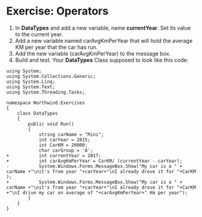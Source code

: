 ﻿#	Exercise: Operators 
1.	In **DataTypes** and add a new variable, name **currentYear**. Set its value to the current year.
2.	Add a new variable named carAvgKmPerYear that will hold the average KM per year that the car has run.
3.	Add the new variable (carAvgKmPerYear) to the message box.
4.	Build and test.
Your **DataTypes** Class supposed to look like this code:
```csdiff
using System;
using System.Collections.Generic;
using System.Linq;
using System.Text;
using System.Threading.Tasks;

namespace Northwind.Exercises
{
    class DataTypes
    {
        public void Run()
        {
            string carName = "Mini";
            int carYear = 2015;
            int CarKM = 20000;
            char carGroup = 'A';
+           int currentYear = 2017;
+           int carAvgKmPerYear = CarKM/ (currentYear - carYear);
-           System.Windows.Forms.MessageBox.Show("My car is a " + carName +"\nit's from year "+carYear+"\nI already drove it for "+CarKM );
+           System.Windows.Forms.MessageBox.Show("My car is a " + carName +"\nit's from year "+carYear+"\nI already drove it for "+CarKM +"\nI drive my car on average of "+carAvgKmPerYear+" Km per year");
        }
    }
}
```